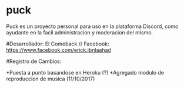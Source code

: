 # puck

Puck es un proyecto personal para uso en la plataforma Discord, como ayudante en la facil administracion y moderacion del mismo.

#Desarrollador: El Comeback // Facebook: https://www.facebook.com/erick.ibnlaahad

#Registro de Cambios:

*Puesta a punto basandose en Heroku (?)
*Agregado modulo de reproduccion de musica (11/10/2017)
